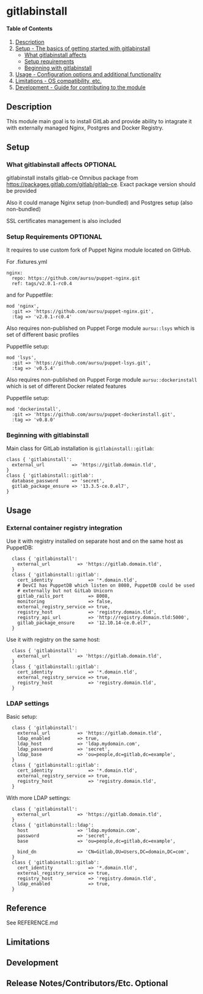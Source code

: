 # gitlabinstall

#### Table of Contents

1. [Description](#description)
2. [Setup - The basics of getting started with gitlabinstall](#setup)
    * [What gitlabinstall affects](#what-gitlabinstall-affects)
    * [Setup requirements](#setup-requirements)
    * [Beginning with gitlabinstall](#beginning-with-gitlabinstall)
3. [Usage - Configuration options and additional functionality](#usage)
4. [Limitations - OS compatibility, etc.](#limitations)
5. [Development - Guide for contributing to the module](#development)

## Description

This module main goal is to install GitLab and provide ability to intagrate it
with externally managed Nginx, Postgres and Docker Registry.

## Setup


### What gitlabinstall affects **OPTIONAL**

gitlabinstall installs gitlab-ce Omnibus package from https://packages.gitlab.com/gitlab/gitlab-ce.
Exact package version should be provided

Also it could manage Nginx setup (non-bundled) and Postgres setup (also non-bundled)

SSL certificates management is also included

### Setup Requirements **OPTIONAL**

It requires to use custom fork of Puppet Nginx module located on GitHub.

For .fixtures.yml

```
nginx:
  repo: https://github.com/aursu/puppet-nginx.git
  ref: tags/v2.0.1-rc0.4
```

and for Puppetfile:

```
mod 'nginx',
  :git => 'https://github.com/aursu/puppet-nginx.git',
  :tag => 'v2.0.1-rc0.4'
```

Also requires non-published on Puppet Forge module `aursu::lsys` which is set
of different basic profiles

Puppetfile setup:

```
mod 'lsys',
  :git => 'https://github.com/aursu/puppet-lsys.git',
  :tag => 'v0.5.4'
```

Also requires non-published on Puppet Forge module `aursu::dockerinstall` which is set
of different Docker related features

Puppetfile setup:

```
mod 'dockerinstall',
  :git => 'https://github.com/aursu/puppet-dockerinstall.git',
  :tag => 'v0.8.0'
```

### Beginning with gitlabinstall

Main class for GitLab installation is `gitlabinstall::gitlab`:

```
class { 'gitlabinstall':
  external_url          => 'https://gitlab.domain.tld',
}
class { 'gitlabinstall::gitlab':
  database_password     => 'secret',
  gitlab_package_ensure => '13.3.5-ce.0.el7',
}
```

## Usage

### External container registry integration

Use it with registry installed on separate host and on the same host as PuppetDB:

```
  class { 'gitlabinstall':
    external_url          => 'https://gitlab.domain.tld',
  }
  class { 'gitlabinstall::gitlab':
    cert_identity             => '*.domain.tld',
    # DevCI has PuppetDB which listen on 8080, PuppetDB could be used
    # externally but not GitLab Unicorn
    gitlab_rails_port         => 8008,
    monitoring                => false,
    external_registry_service => true,
    registry_host             => 'registry.domain.tld',
    registry_api_url          => 'http://registry.domain.tld:5000',
    gitlab_package_ensure     => '12.10.14-ce.0.el7',
  }
```

Use it with registry on the same host:

```
  class { 'gitlabinstall':
    external_url          => 'https://gitlab.domain.tld',
  }
  class { 'gitlabinstall::gitlab':
    cert_identity             => '*.domain.tld',
    external_registry_service => true,
    registry_host             => 'registry.domain.tld',
  }
```

### LDAP settings

Basic setup:

```
  class { 'gitlabinstall':
    external_url          => 'https://gitlab.domain.tld',
    ldap_enabled          => true,
    ldap_host             => 'ldap.mydomain.com',
    ldap_password         => 'secret',
    ldap_base             => 'ou=people,dc=gitlab,dc=example',
  }
  class { 'gitlabinstall::gitlab':
    cert_identity             => '*.domain.tld',
    external_registry_service => true,
    registry_host             => 'registry.domain.tld',
  }
```

With more LDAP settings:

```
  class { 'gitlabinstall':
    external_url          => 'https://gitlab.domain.tld',
  }
  class { 'gitlabinstall::ldap':
    host                  => 'ldap.mydomain.com',
    password              => 'secret',
    base                  => 'ou=people,dc=gitlab,dc=example',

    bind_dn               => 'CN=Gitlab,OU=Users,DC=domain,DC=com',
  }
  class { 'gitlabinstall::gitlab':
    cert_identity             => '*.domain.tld',
    external_registry_service => true,
    registry_host             => 'registry.domain.tld',
    ldap_enabled              => true,
  }
```

## Reference

See REFERENCE.md

## Limitations

## Development

## Release Notes/Contributors/Etc. **Optional**
